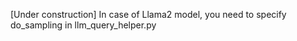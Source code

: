 [Under construction]
In case of Llama2 model, you need to specify do_sampling in llm_query_helper.py 

